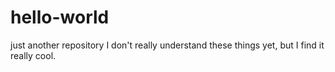 # hello-world
just another repository
I don't really understand these things yet, but I find it really cool.
